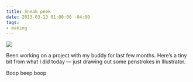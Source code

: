 ```yaml
---
title: Sneak peek
date: 2013-03-13 01:00:00 -04:00
tags:
- making
---
```


![](https://dl.dropbox.com/u/28312/Yoko.is%20Assets/Images/2013-0313-miss-independent.jpg)

Been working on a project with my buddy for last few months. Here’s a tiny bit from what I did today — just drawing out some penstrokes in Illustrator.

Boop beep boop
